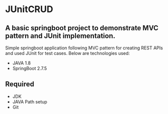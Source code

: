 # JUnitCRUD
## A basic springboot project to demonstrate MVC pattern and JUnit implementation.

Simple springboot application following MVC pattern for creating REST APIs and used JUnit for test cases.
Below are technologies used:

- JAVA 1.8
- SpringBoot 2.7.5

## Required
- JDK
- JAVA Path setup
- Git
